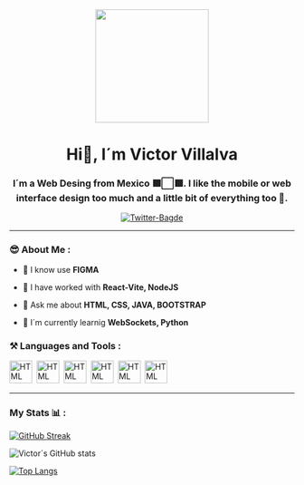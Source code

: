 <div id="header" align="center">
    <img src="https://media.giphy.com/media/K7StRcr7hagJpXROmb/giphy.gif" width="200">
    <h1 align="center">Hi👋, I´m Victor Villalva </h1>
    <h3 align="center">
        I´m a Web Desing from Mexico 🟩⬜🟥. I like the mobile or web interface design too much and a little bit of everything too 🫰.
    </h3>
</div>

<div id="badges" align="center">
    <a href="https://twitter.com/villalva2003">
        <img src="https://img.shields.io/twitter/follow/villalva2003?color=blue&logo=Twitter&style=for-the-badge" alt="Twitter-Bagde">
    </a>
</div>

---

### 😎 About Me : 
- 📌 I know use **FIGMA** 

- 📌 I have worked with **React-Vite, NodeJS**

- 📌 Ask me about **HTML, CSS, JAVA, BOOTSTRAP**

- 📌 I´m currently learnig **WebSockets, Python**

<div align="left">
    <h3> ⚒ Languages and Tools : </h3>
    <div>
        <img src="https://cdn-icons-png.flaticon.com/512/226/226777.png" title="HTML5" alt="HTML" width="40" height="40" />&nbsp;
        <img src="https://cdn-icons-png.flaticon.com/512/5968/5968267.png" title="HTML5" alt="HTML" width="40" height="40" />&nbsp;
        <img src="https://cdn-icons-png.flaticon.com/512/5968/5968242.png" title="HTML5" alt="HTML" width="40" height="40" />&nbsp;
        <img src="https://cdn-icons-png.flaticon.com/512/919/919825.png" title="HTML5" alt="HTML" width="40" height="40" />&nbsp;
        <img src="https://cdn-icons-png.flaticon.com/512/5968/5968705.png" title="HTML5" alt="HTML" width="40" height="40" />&nbsp;
        <img src="https://cdn-icons-png.flaticon.com/512/1126/1126012.png" title="HTML5" alt="HTML" width="40" height="40" />&nbsp;
    </div>
</div>

---

### My Stats 📊 : 
[![GitHub Streak](https://streak-stats.demolab.com?user=VictorVillalva&theme=halloween&hide_border=true&border_radius=5.5&locale=es&border=EB545400)](https://git.io/streak-stats)

![Victor´s GitHub stats](https://github-readme-stats.vercel.app/api?username=victorvillalva&show_icons=true&theme=radical)

[![Top Langs](https://github-readme-stats.vercel.app/api/top-langs/?username=victorvillalva&layout=tokyonight)](https://github.com/victorvillalva/github-readme-stats)


